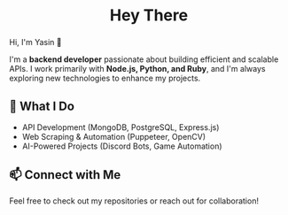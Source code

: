 
###

<h1 align="center">Hey There</h1>

###

<p align="left">
Hi, I'm Yasin 👋  

I'm a **backend developer** passionate about building efficient and scalable APIs. I work primarily with **Node.js, Python, and Ruby**, and I'm always exploring new technologies to enhance my projects.  

## 🚀 What I Do  
- API Development (MongoDB, PostgreSQL, Express.js)  
- Web Scraping & Automation (Puppeteer, OpenCV)  
- AI-Powered Projects (Discord Bots, Game Automation)  

## 📫 Connect with Me  
Feel free to check out my repositories or reach out for collaboration!
</p>




###
